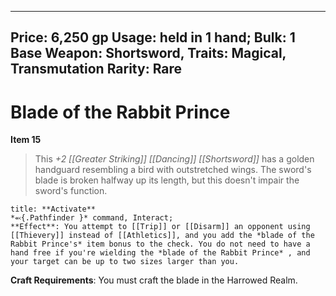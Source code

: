 
---
Price: 6,250 gp
Usage: held in 1 hand;
Bulk: 1
Base Weapon: Shortsword,
Traits: Magical, Transmutation
Rarity: Rare
---

# Blade of the Rabbit Prince

**Item 15**

> This *+2 [[Greater Striking]] [[Dancing]] [[Shortsword]]* has a golden handguard resembling a bird with outstretched wings. The sword's blade is broken halfway up its length, but this doesn't impair the sword's function.

```ad-embed-ability
title: **Activate**
*⬻{.Pathfinder }* command, Interact; 
**Effect**: You attempt to [[Trip]] or [[Disarm]] an opponent using [[Thievery]] instead of [[Athletics]], and you add the *blade of the Rabbit Prince's* item bonus to the check. You do not need to have a hand free if you're wielding the *blade of the Rabbit Prince* , and your target can be up to two sizes larger than you.

```

**Craft Requirements**: You must craft the blade in the Harrowed Realm.
